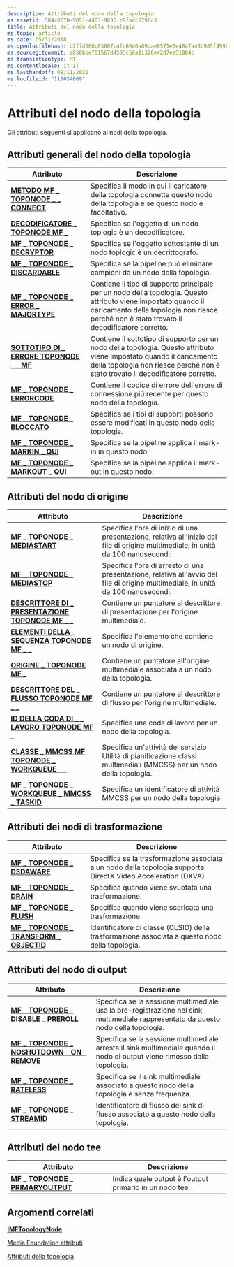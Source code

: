 ```yaml
---
description: Attributi del nodo della topologia
ms.assetid: 584c0670-9051-4d03-9635-c8fadc8798c3
title: Attributi del nodo della topologia
ms.topic: article
ms.date: 05/31/2018
ms.openlocfilehash: b2ffd366c03607c4fc6646a09dae8571e6e4847a45b985f4996d28c15a828937
ms.sourcegitcommit: e858bbe701567d4583c50a11326e42d7ea51804b
ms.translationtype: MT
ms.contentlocale: it-IT
ms.lasthandoff: 08/11/2021
ms.locfileid: "119034669"
---
```

# <a name="topology-node-attributes"></a>Attributi del nodo della topologia

Gli attributi seguenti si applicano ai nodi della topologia.

## <a name="general-topology-node-attributes"></a>Attributi generali del nodo della topologia



| Attributo                                                                       | Descrizione                                                                                                                                              |
|---------------------------------------------------------------------------------|----------------------------------------------------------------------------------------------------------------------------------------------------------|
| [**METODO MF \_ TOPONODE \_ \_ CONNECT**](mf-toponode-connect-method-attribute.md)   | Specifica il modo in cui il caricatore della topologia connette questo nodo della topologia e se questo nodo è facoltativo.                                                        |
| [**DECODIFICATORE \_ TOPONODE MF \_**](mf-toponode-decoder-attribute.md)                  | Specifica se l'oggetto di un nodo toplogic è un decodificatore.                                                                                                  |
| [**MF \_ TOPONODE \_ DECRYPTOR**](mf-toponode-decryptor-attribute.md)              | Specifica se l'oggetto sottostante di un nodo toplogic è un decrittografo.                                                                                     |
| [**MF \_ TOPONODE \_ DISCARDABLE**](mf-toponode-discardable-attribute.md)          | Specifica se la pipeline può eliminare campioni da un nodo della topologia.                                                                                    |
| [**MF \_ TOPONODE \_ ERROR \_ MAJORTYPE**](mf-toponode-error-majortype-attribute.md) | Contiene il tipo di supporto principale per un nodo della topologia. Questo attributo viene impostato quando il caricamento della topologia non riesce perché non è stato trovato il decodificatore corretto. |
| [**SOTTOTIPO DI \_ ERRORE TOPONODE \_ \_ MF**](mf-toponode-error-subtype-attribute.md)     | Contiene il sottotipo di supporto per un nodo della topologia. Questo attributo viene impostato quando il caricamento della topologia non riesce perché non è stato trovato il decodificatore corretto.    |
| [**MF \_ TOPONODE \_ ERRORCODE**](mf-toponode-errorcode-attribute.md)              | Contiene il codice di errore dell'errore di connessione più recente per questo nodo della topologia.                                                                  |
| [**MF \_ TOPONODE \_ BLOCCATO**](mf-toponode-locked-attribute.md)                    | Specifica se i tipi di supporti possono essere modificati in questo nodo della topologia.                                                                                  |
| [**MF \_ TOPONODE \_ MARKIN \_ QUI**](mf-toponode-markin-here-attribute.md)         | Specifica se la pipeline applica il mark-in in questo nodo.                                                                                             |
| [**MF \_ TOPONODE \_ MARKOUT \_ QUI**](mf-toponode-markout-here-attribute.md)       | Specifica se la pipeline applica il mark-out in questo nodo.                                                                                            |



 

## <a name="source-node-attributes"></a>Attributi del nodo di origine



| Attributo                                                                                       | Descrizione                                                                                                       |
|-------------------------------------------------------------------------------------------------|-------------------------------------------------------------------------------------------------------------------|
| [**MF \_ TOPONODE \_ MEDIASTART**](mf-toponode-mediastart-attribute.md)                            | Specifica l'ora di inizio di una presentazione, relativa all'inizio del file di origine multimediale, in unità da 100 nanosecondi. |
| [**MF \_ TOPONODE \_ MEDIASTOP**](mf-toponode-mediastop-attribute.md)                              | Specifica l'ora di arresto di una presentazione, relativa all'avvio del file di origine multimediale, in unità da 100 nanosecondi.  |
| [**DESCRITTORE DI \_ PRESENTAZIONE TOPONODE MF \_ \_**](mf-toponode-presentation-descriptor-attribute.md) | Contiene un puntatore al descrittore di presentazione per l'origine multimediale.                                           |
| [**ELEMENTI DELLA \_ SEQUENZA TOPONODE MF \_ \_**](mf-toponode-sequence-elementid-attribute.md)           | Specifica l'elemento che contiene un nodo di origine.                                                                |
| [**ORIGINE \_ TOPONODE MF \_**](mf-toponode-source-attribute.md)                                    | Contiene un puntatore all'origine multimediale associata a un nodo della topologia.                                           |
| [**DESCRITTORE DEL \_ FLUSSO TOPONODE MF \_ \_**](mf-toponode-stream-descriptor-attribute.md)             | Contiene un puntatore al descrittore di flusso per l'origine multimediale.                                                 |
| [**ID DELLA CODA DI \_ \_ LAVORO TOPONODE MF \_**](mf-toponode-workqueue-id-attribute.md)                       | Specifica una coda di lavoro per un nodo della topologia.                                                                       |
| [**CLASSE \_ MMCSS MF TOPONODE \_ WORKQUEUE \_ \_**](mf-toponode-workqueue-mmcss-class-attribute.md)    | Specifica un'attività del servizio Utilità di pianificazione classi multimediali (MMCSS) per un nodo della topologia.                                  |
| [**MF \_ TOPONODE \_ WORKQUEUE \_ MMCSS \_ TASKID**](mf-toponode-workqueue-mmcss-taskid-attribute.md)  | Specifica un identificatore di attività MMCSS per un nodo della topologia.                                                            |



 

## <a name="transform-node-attributes"></a>Attributi dei nodi di trasformazione



| Attributo                                                                             | Descrizione                                                                                                |
|---------------------------------------------------------------------------------------|------------------------------------------------------------------------------------------------------------|
| [**MF \_ TOPONODE \_ D3DAWARE**](mf-toponode-d3daware-attribute.md)                      | Specifica se la trasformazione associata a un nodo della topologia supporta DirectX Video Acceleration (DXVA) |
| [**MF \_ TOPONODE \_ DRAIN**](mf-toponode-drain-attribute.md)                            | Specifica quando viene svuotata una trasformazione.                                                                     |
| [**MF \_ TOPONODE \_ FLUSH**](mf-toponode-flush-attribute.md)                            | Specifica quando viene scaricata una trasformazione.                                                                     |
| [**MF \_ TOPONODE \_ TRANSFORM \_ OBJECTID**](mf-toponode-transform-objectid-attribute.md) | Identificatore di classe (CLSID) della trasformazione associata a questo nodo della topologia.                          |



 

## <a name="output-node-attributes"></a>Attributi del nodo di output



| Attributo                                                                                  | Descrizione                                                                                                      |
|--------------------------------------------------------------------------------------------|------------------------------------------------------------------------------------------------------------------|
| [**MF \_ TOPONODE \_ DISABLE \_ PREROLL**](mf-toponode-disable-preroll-attribute.md)            | Specifica se la sessione multimediale usa la pre-registrazione nel sink multimediale rappresentato da questo nodo della topologia.            |
| [**MF \_ TOPONODE \_ NOSHUTDOWN \_ ON \_ REMOVE**](mf-toponode-noshutdown-on-remove-attribute.md) | Specifica se la sessione multimediale arresta il sink multimediale quando il nodo di output viene rimosso dalla topologia. |
| [**MF \_ TOPONODE \_ RATELESS**](mf-toponode-rateless-attribute.md)                           | Specifica se il sink multimediale associato a questo nodo della topologia è senza frequenza.                                 |
| [**MF \_ TOPONODE \_ STREAMID**](mf-toponode-streamid-attribute.md)                           | Identificatore di flusso del sink di flusso associato a questo nodo della topologia.                                     |



 

## <a name="tee-node-attributes"></a>Attributi del nodo tee



| Attributo                                                                  | Descrizione                                                 |
|----------------------------------------------------------------------------|-------------------------------------------------------------|
| [**MF \_ TOPONODE \_ PRIMARYOUTPUT**](mf-toponode-primaryoutput-attribute.md) | Indica quale output è l'output primario in un nodo tee. |



 

## <a name="related-topics"></a>Argomenti correlati

<dl> <dt>

[**IMFTopologyNode**](/windows/desktop/api/mfidl/nn-mfidl-imftopologynode)
</dt> <dt>

[Media Foundation attributi](media-foundation-attributes.md)
</dt> <dt>

[Attributi della topologia](topology-attributes.md)
</dt> </dl>

 

 



